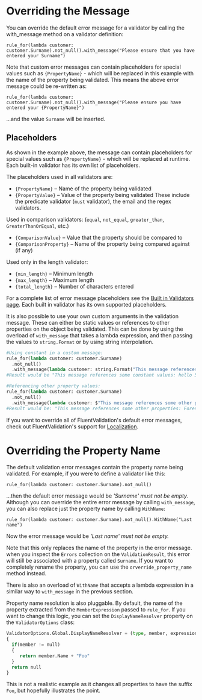 # Overriding the Message

You can override the default error message for a validator by calling the with_message method on a validator definition:

```
rule_for(lambda customer: customer.Surname).not_null().with_message("Please ensure that you have entered your Surname")
```

Note that custom error messages can contain placeholders for special values such as `{PropertyName}` - which will be replaced in this example with the name of the property being validated. This means the above error message could be re-written as:

```
rule_for(lambda customer: customer.Surname).not_null().with_message("Please ensure you have entered your {PropertyName}")
```

...and the value `Surname` will be inserted.

## Placeholders

As shown in the example above, the message can contain placeholders for special values such as `{PropertyName}` - which will be replaced at runtime. Each built-in validator has its own list of placeholders.

The placeholders used in all validators are:
* `{PropertyName}` – Name of the property being validated
* `{PropertyValue}` – Value of the property being validated
These include the predicate validator (`must` validator), the email and the regex validators.

Used in comparison validators: (`equal`, `not_equal`, `greater_than`, `GreaterThanOrEqual`, etc.)
* `{ComparisonValue}` – Value that the property should be compared to
* `{ComparisonProperty}` – Name of the property being compared against (if any)

Used only in the length validator:
* `{min_length}` – Minimum length
* `{max_length}` – Maximum length
* `{total_length}` – Number of characters entered

For a complete list of error message placeholders see the [Built in Validators page](built-in-validators). Each built in validator has its own supported placeholders.

It is also possible to use your own custom arguments in the validation message. These can either be static values or references to other properties on the object being validated. This can be done by using the overload of `with_message` that takes a lambda expression, and then passing the values to `string.Format` or by using string interpolation.

```python
#Using constant in a custom message:
rule_for(lambda customer: customer.Surname)
  .not_null()
  .with_message(lambda customer: string.Format("This message references some constant values: {0} {1}", "hello", 5))
#Result would be "This message references some constant values: hello 5"

#Referencing other property values:
rule_for(lambda customer: customer.Surname)
  .not_null()
  .with_message(lambda customer: $"This message references some other properties: Forename: {customer.Forename} Discount: {customer.Discount}")
#Result would be: "This message references some other properties: Forename: Jeremy Discount: 100"
```

If you want to override all of FluentValidation's default error messages, check out FluentValidation's support for [Localization](localization).

# Overriding the Property Name

The default validation error messages contain the property name being validated. For example, if you were to define a validator like this:
```
rule_for(lambda customer: customer.Surname).not_null()
```

...then the default error message would be *'Surname' must not be empty*. Although you can override the entire error message by calling `with_message`, you can also replace just the property name by calling `WithName`:

```
rule_for(lambda customer: customer.Surname).not_null().WithName("Last name")
```

Now the error message would be *'Last name' must not be empty.*

Note that this only replaces the name of the property in the error message. when you inspect the `Errors` collection on the `ValidationResult`, this error will still be associated with a property called `Surname`.
If you want to completely rename the property, you can use the `orverride_property_name` method instead.

There is also an overload of `WithName` that accepts a lambda expression in a similar way to `with_message` in the previous section.

Property name resolution is also pluggable. By default, the name of the property extracted from the `MemberExpression` passed to `rule_for`. If you want to change this logic, you can set the `DisplayNameResolver` property on the `ValidatorOptions` class:

```python
ValidatorOptions.Global.DisplayNameResolver = (type, member, expression) => 
{
  if(member != null) 
  {
     return member.Name + "Foo"
  }
  return null
}
```

This is not a realistic example as it changes all properties to have the suffix `Foo`, but hopefully illustrates the point.
